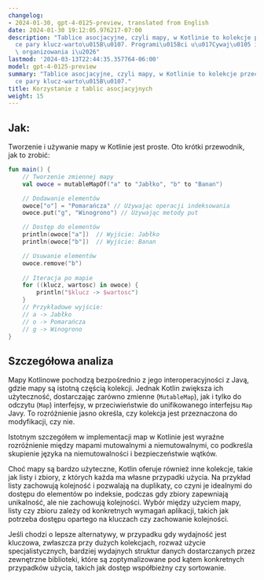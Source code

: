 ```yaml
---
changelog:
- 2024-01-30, gpt-4-0125-preview, translated from English
date: 2024-01-30 19:12:05.976217-07:00
description: "Tablice asocjacyjne, czyli mapy, w Kotlinie to kolekcje przechowuj\u0105\
  ce pary klucz-warto\u015B\u0107. Programi\u015Bci u\u017Cywaj\u0105 ich do efektywnego\
  \ organizowania i\u2026"
lastmod: '2024-03-13T22:44:35.357764-06:00'
model: gpt-4-0125-preview
summary: "Tablice asocjacyjne, czyli mapy, w Kotlinie to kolekcje przechowuj\u0105\
  ce pary klucz-warto\u015B\u0107."
title: Korzystanie z tablic asocjacyjnych
weight: 15
---
```


## Jak:
Tworzenie i używanie mapy w Kotlinie jest proste. Oto krótki przewodnik, jak to zrobić:

```Kotlin
fun main() {
    // Tworzenie zmiennej mapy
    val owoce = mutableMapOf("a" to "Jabłko", "b" to "Banan")

    // Dodawanie elementów
    owoce["o"] = "Pomarańcza" // Używając operacji indeksowania
    owoce.put("g", "Winogrono") // Używając metody put

    // Dostęp do elementów
    println(owoce["a"])  // Wyjście: Jabłko
    println(owoce["b"])  // Wyjście: Banan

    // Usuwanie elementów
    owoce.remove("b")
    
    // Iteracja po mapie
    for ((klucz, wartosc) in owoce) {
        println("$klucz -> $wartosc")
    }
    // Przykładowe wyjście:
    // a -> Jabłko
    // o -> Pomarańcza
    // g -> Winogrono
}
```

## Szczegółowa analiza
Mapy Kotlinowe pochodzą bezpośrednio z jego interoperacyjności z Javą, gdzie mapy są istotną częścią kolekcji. Jednak Kotlin zwiększa ich użyteczność, dostarczając zarówno zmienne (`MutableMap`), jak i tylko do odczytu (`Map`) interfejsy, w przeciwieństwie do unifikowanego interfejsu `Map` Javy. To rozróżnienie jasno określa, czy kolekcja jest przeznaczona do modyfikacji, czy nie.

Istotnym szczegółem w implementacji map w Kotlinie jest wyraźne rozróżnienie między mapami mutowalnymi a niemutowalnymi, co podkreśla skupienie języka na niemutowalności i bezpieczeństwie wątków.

Choć mapy są bardzo użyteczne, Kotlin oferuje również inne kolekcje, takie jak listy i zbiory, z których każda ma własne przypadki użycia. Na przykład listy zachowują kolejność i pozwalają na duplikaty, co czyni je idealnymi do dostępu do elementów po indeksie, podczas gdy zbiory zapewniają unikalność, ale nie zachowują kolejności. Wybór między użyciem mapy, listy czy zbioru zależy od konkretnych wymagań aplikacji, takich jak potrzeba dostępu opartego na kluczach czy zachowanie kolejności.

Jeśli chodzi o lepsze alternatywy, w przypadku gdy wydajność jest kluczowa, zwłaszcza przy dużych kolekcjach, rozważ użycie specjalistycznych, bardziej wydajnych struktur danych dostarczanych przez zewnętrzne biblioteki, które są zoptymalizowane pod kątem konkretnych przypadków użycia, takich jak dostęp współbieżny czy sortowanie.

